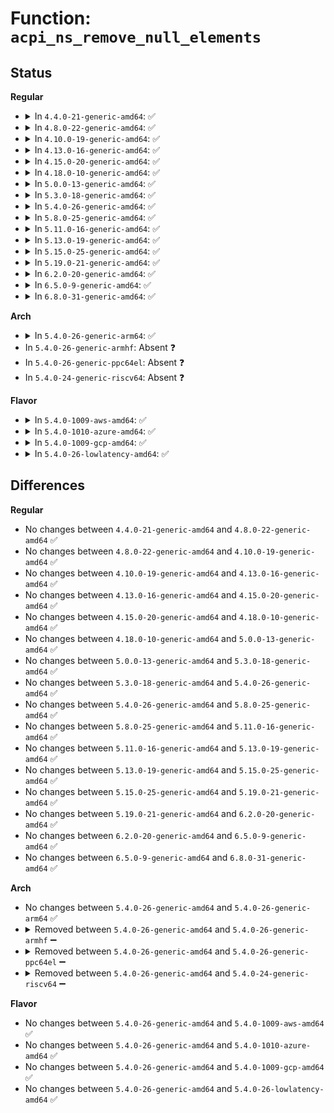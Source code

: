 # Function: <code>acpi_ns_remove_null_elements</code>

## Status
<b>Regular</b>
<ul>
<li>
<details>
<summary>In <code>4.4.0-21-generic-amd64</code>: ✅</summary>

```c
void acpi_ns_remove_null_elements(struct acpi_evaluate_info * info, u8 package_type, union acpi_operand_object * obj_desc)
```

```json
{
  "name": "acpi_ns_remove_null_elements",
  "collision_type": "Unique Global",
  "inline_type": "No",
  "funcs": [
    {
      "addr": 18446744071583687325,
      "name": "acpi_ns_remove_null_elements",
      "external": true,
      "loc": "drivers/acpi/acpica/nsrepair.c:474",
      "file": "drivers/acpi/acpica/nsrepair.c",
      "inline": "seen, unknown",
      "caller_inline": [],
      "caller_func": [
        "drivers/acpi/acpica/nsprepkg.c:acpi_ns_check_package"
      ]
    }
  ],
  "symbols": [
    {
      "addr": 18446744071583687325,
      "name": "acpi_ns_remove_null_elements",
      "section": ".text",
      "bind": "STB_GLOBAL",
      "size": 92
    }
  ]
}
```
</details>
</li>
<li>
<details>
<summary>In <code>4.8.0-22-generic-amd64</code>: ✅</summary>

```c
void acpi_ns_remove_null_elements(struct acpi_evaluate_info * info, u8 package_type, union acpi_operand_object * obj_desc)
```

```json
{
  "name": "acpi_ns_remove_null_elements",
  "collision_type": "Unique Global",
  "inline_type": "No",
  "funcs": [
    {
      "addr": 18446744071584011679,
      "name": "acpi_ns_remove_null_elements",
      "external": true,
      "loc": "drivers/acpi/acpica/nsrepair.c:482",
      "file": "drivers/acpi/acpica/nsrepair.c",
      "inline": "seen, unknown",
      "caller_inline": [],
      "caller_func": [
        "drivers/acpi/acpica/nsprepkg.c:acpi_ns_check_package"
      ]
    }
  ],
  "symbols": [
    {
      "addr": 18446744071584011679,
      "name": "acpi_ns_remove_null_elements",
      "section": ".text",
      "bind": "STB_GLOBAL",
      "size": 92
    }
  ]
}
```
</details>
</li>
<li>
<details>
<summary>In <code>4.10.0-19-generic-amd64</code>: ✅</summary>

```c
void acpi_ns_remove_null_elements(struct acpi_evaluate_info * info, u8 package_type, union acpi_operand_object * obj_desc)
```

```json
{
  "name": "acpi_ns_remove_null_elements",
  "collision_type": "Unique Global",
  "inline_type": "No",
  "funcs": [
    {
      "addr": 18446744071584153576,
      "name": "acpi_ns_remove_null_elements",
      "external": true,
      "loc": "drivers/acpi/acpica/nsrepair.c:482",
      "file": "drivers/acpi/acpica/nsrepair.c",
      "inline": "seen, unknown",
      "caller_inline": [],
      "caller_func": [
        "drivers/acpi/acpica/nsprepkg.c:acpi_ns_check_package"
      ]
    }
  ],
  "symbols": [
    {
      "addr": 18446744071584153576,
      "name": "acpi_ns_remove_null_elements",
      "section": ".text",
      "bind": "STB_GLOBAL",
      "size": 92
    }
  ]
}
```
</details>
</li>
<li>
<details>
<summary>In <code>4.13.0-16-generic-amd64</code>: ✅</summary>

```c
void acpi_ns_remove_null_elements(struct acpi_evaluate_info * info, u8 package_type, union acpi_operand_object * obj_desc)
```

```json
{
  "name": "acpi_ns_remove_null_elements",
  "collision_type": "Unique Global",
  "inline_type": "No",
  "funcs": [
    {
      "addr": 18446744071584220857,
      "name": "acpi_ns_remove_null_elements",
      "external": true,
      "loc": "drivers/acpi/acpica/nsrepair.c:472",
      "file": "drivers/acpi/acpica/nsrepair.c",
      "inline": "seen, unknown",
      "caller_inline": [],
      "caller_func": [
        "drivers/acpi/acpica/nsprepkg.c:acpi_ns_check_package"
      ]
    }
  ],
  "symbols": [
    {
      "addr": 18446744071584220857,
      "name": "acpi_ns_remove_null_elements",
      "section": ".text",
      "bind": "STB_GLOBAL",
      "size": 92
    }
  ]
}
```
</details>
</li>
<li>
<details>
<summary>In <code>4.15.0-20-generic-amd64</code>: ✅</summary>

```c
void acpi_ns_remove_null_elements(struct acpi_evaluate_info * info, u8 package_type, union acpi_operand_object * obj_desc)
```

```json
{
  "name": "acpi_ns_remove_null_elements",
  "collision_type": "Unique Global",
  "inline_type": "No",
  "funcs": [
    {
      "addr": 18446744071584562602,
      "name": "acpi_ns_remove_null_elements",
      "external": true,
      "loc": "drivers/acpi/acpica/nsrepair.c:472",
      "file": "drivers/acpi/acpica/nsrepair.c",
      "inline": "seen, unknown",
      "caller_inline": [],
      "caller_func": [
        "drivers/acpi/acpica/nsprepkg.c:acpi_ns_check_package"
      ]
    }
  ],
  "symbols": [
    {
      "addr": 18446744071584562602,
      "name": "acpi_ns_remove_null_elements",
      "section": ".text",
      "bind": "STB_GLOBAL",
      "size": 193
    }
  ]
}
```
</details>
</li>
<li>
<details>
<summary>In <code>4.18.0-10-generic-amd64</code>: ✅</summary>

```c
void acpi_ns_remove_null_elements(struct acpi_evaluate_info * info, u8 package_type, union acpi_operand_object * obj_desc)
```

```json
{
  "name": "acpi_ns_remove_null_elements",
  "collision_type": "Unique Global",
  "inline_type": "No",
  "funcs": [
    {
      "addr": 18446744071584787712,
      "name": "acpi_ns_remove_null_elements",
      "external": true,
      "loc": "drivers/acpi/acpica/nsrepair.c:438",
      "file": "drivers/acpi/acpica/nsrepair.c",
      "inline": "seen, unknown",
      "caller_inline": [],
      "caller_func": [
        "drivers/acpi/acpica/nsprepkg.c:acpi_ns_check_package"
      ]
    }
  ],
  "symbols": [
    {
      "addr": 18446744071584787712,
      "name": "acpi_ns_remove_null_elements",
      "section": ".text",
      "bind": "STB_GLOBAL",
      "size": 192
    }
  ]
}
```
</details>
</li>
<li>
<details>
<summary>In <code>5.0.0-13-generic-amd64</code>: ✅</summary>

```c
void acpi_ns_remove_null_elements(struct acpi_evaluate_info * info, u8 package_type, union acpi_operand_object * obj_desc)
```

```json
{
  "name": "acpi_ns_remove_null_elements",
  "collision_type": "Unique Global",
  "inline_type": "No",
  "funcs": [
    {
      "addr": 18446744071584890118,
      "name": "acpi_ns_remove_null_elements",
      "external": true,
      "loc": "drivers/acpi/acpica/nsrepair.c:438",
      "file": "drivers/acpi/acpica/nsrepair.c",
      "inline": "seen, unknown",
      "caller_inline": [],
      "caller_func": [
        "drivers/acpi/acpica/nsprepkg.c:acpi_ns_check_package"
      ]
    }
  ],
  "symbols": [
    {
      "addr": 18446744071584890118,
      "name": "acpi_ns_remove_null_elements",
      "section": ".text",
      "bind": "STB_GLOBAL",
      "size": 192
    }
  ]
}
```
</details>
</li>
<li>
<details>
<summary>In <code>5.3.0-18-generic-amd64</code>: ✅</summary>

```c
void acpi_ns_remove_null_elements(struct acpi_evaluate_info * info, u8 package_type, union acpi_operand_object * obj_desc)
```

```json
{
  "name": "acpi_ns_remove_null_elements",
  "collision_type": "Unique Global",
  "inline_type": "No",
  "funcs": [
    {
      "addr": 18446744071585093101,
      "name": "acpi_ns_remove_null_elements",
      "external": true,
      "loc": "drivers/acpi/acpica/nsrepair.c:438",
      "file": "drivers/acpi/acpica/nsrepair.c",
      "inline": "seen, unknown",
      "caller_inline": [],
      "caller_func": [
        "drivers/acpi/acpica/nsprepkg.c:acpi_ns_check_package"
      ]
    }
  ],
  "symbols": [
    {
      "addr": 18446744071585093101,
      "name": "acpi_ns_remove_null_elements",
      "section": ".text",
      "bind": "STB_GLOBAL",
      "size": 179
    }
  ]
}
```
</details>
</li>
<li>
<details>
<summary>In <code>5.4.0-26-generic-amd64</code>: ✅</summary>

```c
void acpi_ns_remove_null_elements(struct acpi_evaluate_info * info, u8 package_type, union acpi_operand_object * obj_desc)
```

```json
{
  "name": "acpi_ns_remove_null_elements",
  "collision_type": "Unique Global",
  "inline_type": "No",
  "funcs": [
    {
      "addr": 18446744071585229457,
      "name": "acpi_ns_remove_null_elements",
      "external": true,
      "loc": "drivers/acpi/acpica/nsrepair.c:438",
      "file": "drivers/acpi/acpica/nsrepair.c",
      "inline": "seen, unknown",
      "caller_inline": [],
      "caller_func": [
        "drivers/acpi/acpica/nsprepkg.c:acpi_ns_check_package"
      ]
    }
  ],
  "symbols": [
    {
      "addr": 18446744071585229457,
      "name": "acpi_ns_remove_null_elements",
      "section": ".text",
      "bind": "STB_GLOBAL",
      "size": 179
    }
  ]
}
```
</details>
</li>
<li>
<details>
<summary>In <code>5.8.0-25-generic-amd64</code>: ✅</summary>

```c
void acpi_ns_remove_null_elements(struct acpi_evaluate_info * info, u8 package_type, union acpi_operand_object * obj_desc)
```

```json
{
  "name": "acpi_ns_remove_null_elements",
  "collision_type": "Unique Global",
  "inline_type": "No",
  "funcs": [
    {
      "addr": 18446744071585935302,
      "name": "acpi_ns_remove_null_elements",
      "external": true,
      "loc": "drivers/acpi/acpica/nsrepair.c:438",
      "file": "drivers/acpi/acpica/nsrepair.c",
      "inline": "seen, unknown",
      "caller_inline": [],
      "caller_func": [
        "drivers/acpi/acpica/nsprepkg.c:acpi_ns_check_package"
      ]
    }
  ],
  "symbols": [
    {
      "addr": 18446744071585935302,
      "name": "acpi_ns_remove_null_elements",
      "section": ".text",
      "bind": "STB_GLOBAL",
      "size": 179
    }
  ]
}
```
</details>
</li>
<li>
<details>
<summary>In <code>5.11.0-16-generic-amd64</code>: ✅</summary>

```c
void acpi_ns_remove_null_elements(struct acpi_evaluate_info * info, u8 package_type, union acpi_operand_object * obj_desc)
```

```json
{
  "name": "acpi_ns_remove_null_elements",
  "collision_type": "Unique Global",
  "inline_type": "No",
  "funcs": [
    {
      "addr": 18446744071586057835,
      "name": "acpi_ns_remove_null_elements",
      "external": true,
      "loc": "drivers/acpi/acpica/nsrepair.c:438",
      "file": "drivers/acpi/acpica/nsrepair.c",
      "inline": "seen, unknown",
      "caller_inline": [],
      "caller_func": [
        "drivers/acpi/acpica/nsprepkg.c:acpi_ns_check_package"
      ]
    }
  ],
  "symbols": [
    {
      "addr": 18446744071586057835,
      "name": "acpi_ns_remove_null_elements",
      "section": ".text",
      "bind": "STB_GLOBAL",
      "size": 179
    }
  ]
}
```
</details>
</li>
<li>
<details>
<summary>In <code>5.13.0-19-generic-amd64</code>: ✅</summary>

```c
void acpi_ns_remove_null_elements(struct acpi_evaluate_info * info, u8 package_type, union acpi_operand_object * obj_desc)
```

```json
{
  "name": "acpi_ns_remove_null_elements",
  "collision_type": "Unique Global",
  "inline_type": "No",
  "funcs": [
    {
      "addr": 18446744071585934678,
      "name": "acpi_ns_remove_null_elements",
      "external": true,
      "loc": "drivers/acpi/acpica/nsrepair.c:438",
      "file": "drivers/acpi/acpica/nsrepair.c",
      "inline": "seen, unknown",
      "caller_inline": [],
      "caller_func": [
        "drivers/acpi/acpica/nsprepkg.c:acpi_ns_check_package"
      ]
    }
  ],
  "symbols": [
    {
      "addr": 18446744071585934678,
      "name": "acpi_ns_remove_null_elements",
      "section": ".text",
      "bind": "STB_GLOBAL",
      "size": 182
    }
  ]
}
```
</details>
</li>
<li>
<details>
<summary>In <code>5.15.0-25-generic-amd64</code>: ✅</summary>

```c
void acpi_ns_remove_null_elements(struct acpi_evaluate_info * info, u8 package_type, union acpi_operand_object * obj_desc)
```

```json
{
  "name": "acpi_ns_remove_null_elements",
  "collision_type": "Unique Global",
  "inline_type": "No",
  "funcs": [
    {
      "addr": 18446744071586422922,
      "name": "acpi_ns_remove_null_elements",
      "external": true,
      "loc": "drivers/acpi/acpica/nsrepair.c:438",
      "file": "drivers/acpi/acpica/nsrepair.c",
      "inline": "seen, unknown",
      "caller_inline": [],
      "caller_func": [
        "drivers/acpi/acpica/nsprepkg.c:acpi_ns_check_package"
      ]
    }
  ],
  "symbols": [
    {
      "addr": 18446744071586422922,
      "name": "acpi_ns_remove_null_elements",
      "section": ".text",
      "bind": "STB_GLOBAL",
      "size": 182
    }
  ]
}
```
</details>
</li>
<li>
<details>
<summary>In <code>5.19.0-21-generic-amd64</code>: ✅</summary>

```c
void acpi_ns_remove_null_elements(struct acpi_evaluate_info * info, u8 package_type, union acpi_operand_object * obj_desc)
```

```json
{
  "name": "acpi_ns_remove_null_elements",
  "collision_type": "Unique Global",
  "inline_type": "No",
  "funcs": [
    {
      "addr": 18446744071587673500,
      "name": "acpi_ns_remove_null_elements",
      "external": true,
      "loc": "drivers/acpi/acpica/nsrepair.c:438",
      "file": "drivers/acpi/acpica/nsrepair.c",
      "inline": "seen, unknown",
      "caller_inline": [],
      "caller_func": [
        "drivers/acpi/acpica/nsprepkg.c:acpi_ns_check_package"
      ]
    }
  ],
  "symbols": [
    {
      "addr": 18446744071587673500,
      "name": "acpi_ns_remove_null_elements",
      "section": ".text",
      "bind": "STB_GLOBAL",
      "size": 200
    }
  ]
}
```
</details>
</li>
<li>
<details>
<summary>In <code>6.2.0-20-generic-amd64</code>: ✅</summary>

```c
void acpi_ns_remove_null_elements(struct acpi_evaluate_info * info, u8 package_type, union acpi_operand_object * obj_desc)
```

```json
{
  "name": "acpi_ns_remove_null_elements",
  "collision_type": "Unique Global",
  "inline_type": "No",
  "funcs": [
    {
      "addr": 18446744071588981472,
      "name": "acpi_ns_remove_null_elements",
      "external": true,
      "loc": "drivers/acpi/acpica/nsrepair.c:440",
      "file": "drivers/acpi/acpica/nsrepair.c",
      "inline": "seen, unknown",
      "caller_inline": [],
      "caller_func": [
        "drivers/acpi/acpica/nsprepkg.c:acpi_ns_check_package"
      ]
    }
  ],
  "symbols": [
    {
      "addr": 18446744071588981472,
      "name": "acpi_ns_remove_null_elements",
      "section": ".text",
      "bind": "STB_GLOBAL",
      "size": 216
    }
  ]
}
```
</details>
</li>
<li>
<details>
<summary>In <code>6.5.0-9-generic-amd64</code>: ✅</summary>

```c
void acpi_ns_remove_null_elements(struct acpi_evaluate_info * info, u8 package_type, union acpi_operand_object * obj_desc)
```

```json
{
  "name": "acpi_ns_remove_null_elements",
  "collision_type": "Unique Global",
  "inline_type": "No",
  "funcs": [
    {
      "addr": 18446744071589271952,
      "name": "acpi_ns_remove_null_elements",
      "external": true,
      "loc": "drivers/acpi/acpica/nsrepair.c:440",
      "file": "drivers/acpi/acpica/nsrepair.c",
      "inline": "seen, unknown",
      "caller_inline": [],
      "caller_func": [
        "drivers/acpi/acpica/nsprepkg.c:acpi_ns_check_package"
      ]
    }
  ],
  "symbols": [
    {
      "addr": 18446744071589271952,
      "name": "acpi_ns_remove_null_elements",
      "section": ".text",
      "bind": "STB_GLOBAL",
      "size": 216
    }
  ]
}
```
</details>
</li>
<li>
<details>
<summary>In <code>6.8.0-31-generic-amd64</code>: ✅</summary>

```c
void acpi_ns_remove_null_elements(struct acpi_evaluate_info * info, u8 package_type, union acpi_operand_object * obj_desc)
```

```json
{
  "name": "acpi_ns_remove_null_elements",
  "collision_type": "Unique Global",
  "inline_type": "No",
  "funcs": [
    {
      "addr": 18446744071589578672,
      "name": "acpi_ns_remove_null_elements",
      "external": true,
      "loc": "drivers/acpi/acpica/nsrepair.c:440",
      "file": "drivers/acpi/acpica/nsrepair.c",
      "inline": "seen, unknown",
      "caller_inline": [],
      "caller_func": [
        "drivers/acpi/acpica/nsprepkg.c:acpi_ns_check_package"
      ]
    }
  ],
  "symbols": [
    {
      "addr": 18446744071589578672,
      "name": "acpi_ns_remove_null_elements",
      "section": ".text",
      "bind": "STB_GLOBAL",
      "size": 216
    }
  ]
}
```
</details>
</li>
</ul>
<b>Arch</b>
<ul>
<li>
<details>
<summary>In <code>5.4.0-26-generic-arm64</code>: ✅</summary>

```c
void acpi_ns_remove_null_elements(struct acpi_evaluate_info * info, u8 package_type, union acpi_operand_object * obj_desc)
```

```json
{
  "name": "acpi_ns_remove_null_elements",
  "collision_type": "Unique Global",
  "inline_type": "No",
  "funcs": [
    {
      "addr": 18446603336497557384,
      "name": "acpi_ns_remove_null_elements",
      "external": true,
      "loc": "drivers/acpi/acpica/nsrepair.c:438",
      "file": "drivers/acpi/acpica/nsrepair.c",
      "inline": "seen, unknown",
      "caller_inline": [],
      "caller_func": [
        "drivers/acpi/acpica/nsprepkg.c:acpi_ns_check_package"
      ]
    }
  ],
  "symbols": [
    {
      "addr": 18446603336497557384,
      "name": "acpi_ns_remove_null_elements",
      "section": ".text",
      "bind": "STB_GLOBAL",
      "size": 136
    }
  ]
}
```
</details>
</li>
<li>
In <code>5.4.0-26-generic-armhf</code>: Absent ❓
</li>
<li>
In <code>5.4.0-26-generic-ppc64el</code>: Absent ❓
</li>
<li>
In <code>5.4.0-24-generic-riscv64</code>: Absent ❓
</li>
</ul>
<b>Flavor</b>
<ul>
<li>
<details>
<summary>In <code>5.4.0-1009-aws-amd64</code>: ✅</summary>

```c
void acpi_ns_remove_null_elements(struct acpi_evaluate_info * info, u8 package_type, union acpi_operand_object * obj_desc)
```

```json
{
  "name": "acpi_ns_remove_null_elements",
  "collision_type": "Unique Global",
  "inline_type": "No",
  "funcs": [
    {
      "addr": 18446744071585090704,
      "name": "acpi_ns_remove_null_elements",
      "external": true,
      "loc": "drivers/acpi/acpica/nsrepair.c:438",
      "file": "drivers/acpi/acpica/nsrepair.c",
      "inline": "seen, unknown",
      "caller_inline": [],
      "caller_func": [
        "drivers/acpi/acpica/nsprepkg.c:acpi_ns_check_package"
      ]
    }
  ],
  "symbols": [
    {
      "addr": 18446744071585090704,
      "name": "acpi_ns_remove_null_elements",
      "section": ".text",
      "bind": "STB_GLOBAL",
      "size": 83
    }
  ]
}
```
</details>
</li>
<li>
<details>
<summary>In <code>5.4.0-1010-azure-amd64</code>: ✅</summary>

```c
void acpi_ns_remove_null_elements(struct acpi_evaluate_info * info, u8 package_type, union acpi_operand_object * obj_desc)
```

```json
{
  "name": "acpi_ns_remove_null_elements",
  "collision_type": "Unique Global",
  "inline_type": "No",
  "funcs": [
    {
      "addr": 18446744071585006095,
      "name": "acpi_ns_remove_null_elements",
      "external": true,
      "loc": "drivers/acpi/acpica/nsrepair.c:438",
      "file": "drivers/acpi/acpica/nsrepair.c",
      "inline": "seen, unknown",
      "caller_inline": [],
      "caller_func": [
        "drivers/acpi/acpica/nsprepkg.c:acpi_ns_check_package"
      ]
    }
  ],
  "symbols": [
    {
      "addr": 18446744071585006095,
      "name": "acpi_ns_remove_null_elements",
      "section": ".text",
      "bind": "STB_GLOBAL",
      "size": 83
    }
  ]
}
```
</details>
</li>
<li>
<details>
<summary>In <code>5.4.0-1009-gcp-amd64</code>: ✅</summary>

```c
void acpi_ns_remove_null_elements(struct acpi_evaluate_info * info, u8 package_type, union acpi_operand_object * obj_desc)
```

```json
{
  "name": "acpi_ns_remove_null_elements",
  "collision_type": "Unique Global",
  "inline_type": "No",
  "funcs": [
    {
      "addr": 18446744071585181041,
      "name": "acpi_ns_remove_null_elements",
      "external": true,
      "loc": "drivers/acpi/acpica/nsrepair.c:438",
      "file": "drivers/acpi/acpica/nsrepair.c",
      "inline": "seen, unknown",
      "caller_inline": [],
      "caller_func": [
        "drivers/acpi/acpica/nsprepkg.c:acpi_ns_check_package"
      ]
    }
  ],
  "symbols": [
    {
      "addr": 18446744071585181041,
      "name": "acpi_ns_remove_null_elements",
      "section": ".text",
      "bind": "STB_GLOBAL",
      "size": 179
    }
  ]
}
```
</details>
</li>
<li>
<details>
<summary>In <code>5.4.0-26-lowlatency-amd64</code>: ✅</summary>

```c
void acpi_ns_remove_null_elements(struct acpi_evaluate_info * info, u8 package_type, union acpi_operand_object * obj_desc)
```

```json
{
  "name": "acpi_ns_remove_null_elements",
  "collision_type": "Unique Global",
  "inline_type": "No",
  "funcs": [
    {
      "addr": 18446744071585287201,
      "name": "acpi_ns_remove_null_elements",
      "external": true,
      "loc": "drivers/acpi/acpica/nsrepair.c:438",
      "file": "drivers/acpi/acpica/nsrepair.c",
      "inline": "seen, unknown",
      "caller_inline": [],
      "caller_func": [
        "drivers/acpi/acpica/nsprepkg.c:acpi_ns_check_package"
      ]
    }
  ],
  "symbols": [
    {
      "addr": 18446744071585287201,
      "name": "acpi_ns_remove_null_elements",
      "section": ".text",
      "bind": "STB_GLOBAL",
      "size": 179
    }
  ]
}
```
</details>
</li>
</ul>

## Differences
<b>Regular</b>
<ul>
<li>
No changes between <code>4.4.0-21-generic-amd64</code> and <code>4.8.0-22-generic-amd64</code> ✅
</li>
<li>
No changes between <code>4.8.0-22-generic-amd64</code> and <code>4.10.0-19-generic-amd64</code> ✅
</li>
<li>
No changes between <code>4.10.0-19-generic-amd64</code> and <code>4.13.0-16-generic-amd64</code> ✅
</li>
<li>
No changes between <code>4.13.0-16-generic-amd64</code> and <code>4.15.0-20-generic-amd64</code> ✅
</li>
<li>
No changes between <code>4.15.0-20-generic-amd64</code> and <code>4.18.0-10-generic-amd64</code> ✅
</li>
<li>
No changes between <code>4.18.0-10-generic-amd64</code> and <code>5.0.0-13-generic-amd64</code> ✅
</li>
<li>
No changes between <code>5.0.0-13-generic-amd64</code> and <code>5.3.0-18-generic-amd64</code> ✅
</li>
<li>
No changes between <code>5.3.0-18-generic-amd64</code> and <code>5.4.0-26-generic-amd64</code> ✅
</li>
<li>
No changes between <code>5.4.0-26-generic-amd64</code> and <code>5.8.0-25-generic-amd64</code> ✅
</li>
<li>
No changes between <code>5.8.0-25-generic-amd64</code> and <code>5.11.0-16-generic-amd64</code> ✅
</li>
<li>
No changes between <code>5.11.0-16-generic-amd64</code> and <code>5.13.0-19-generic-amd64</code> ✅
</li>
<li>
No changes between <code>5.13.0-19-generic-amd64</code> and <code>5.15.0-25-generic-amd64</code> ✅
</li>
<li>
No changes between <code>5.15.0-25-generic-amd64</code> and <code>5.19.0-21-generic-amd64</code> ✅
</li>
<li>
No changes between <code>5.19.0-21-generic-amd64</code> and <code>6.2.0-20-generic-amd64</code> ✅
</li>
<li>
No changes between <code>6.2.0-20-generic-amd64</code> and <code>6.5.0-9-generic-amd64</code> ✅
</li>
<li>
No changes between <code>6.5.0-9-generic-amd64</code> and <code>6.8.0-31-generic-amd64</code> ✅
</li>
</ul>
<b>Arch</b>
<ul>
<li>
No changes between <code>5.4.0-26-generic-amd64</code> and <code>5.4.0-26-generic-arm64</code> ✅
</li>
<li>
<details>
<summary>Removed between <code>5.4.0-26-generic-amd64</code> and <code>5.4.0-26-generic-armhf</code> ➖</summary>

```c
void acpi_ns_remove_null_elements(struct acpi_evaluate_info * info, u8 package_type, union acpi_operand_object * obj_desc)
```
</details>
</li>
<li>
<details>
<summary>Removed between <code>5.4.0-26-generic-amd64</code> and <code>5.4.0-26-generic-ppc64el</code> ➖</summary>

```c
void acpi_ns_remove_null_elements(struct acpi_evaluate_info * info, u8 package_type, union acpi_operand_object * obj_desc)
```
</details>
</li>
<li>
<details>
<summary>Removed between <code>5.4.0-26-generic-amd64</code> and <code>5.4.0-24-generic-riscv64</code> ➖</summary>

```c
void acpi_ns_remove_null_elements(struct acpi_evaluate_info * info, u8 package_type, union acpi_operand_object * obj_desc)
```
</details>
</li>
</ul>
<b>Flavor</b>
<ul>
<li>
No changes between <code>5.4.0-26-generic-amd64</code> and <code>5.4.0-1009-aws-amd64</code> ✅
</li>
<li>
No changes between <code>5.4.0-26-generic-amd64</code> and <code>5.4.0-1010-azure-amd64</code> ✅
</li>
<li>
No changes between <code>5.4.0-26-generic-amd64</code> and <code>5.4.0-1009-gcp-amd64</code> ✅
</li>
<li>
No changes between <code>5.4.0-26-generic-amd64</code> and <code>5.4.0-26-lowlatency-amd64</code> ✅
</li>
</ul>
